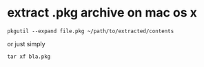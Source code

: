 # extract .pkg archive on mac os x
    pkgutil --expand file.pkg ~/path/to/extracted/contents

or just simply

```
tar xf bla.pkg
```
